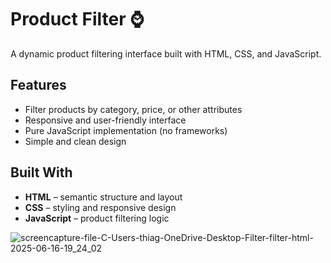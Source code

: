 # Product Filter ⌚

A dynamic product filtering interface built with HTML, CSS, and JavaScript.

## Features

- Filter products by category, price, or other attributes
- Responsive and user-friendly interface
- Pure JavaScript implementation (no frameworks)
- Simple and clean design

## Built With

- **HTML** – semantic structure and layout  
- **CSS** – styling and responsive design  
- **JavaScript** – product filtering logic


![screencapture-file-C-Users-thiag-OneDrive-Desktop-Filter-filter-html-2025-06-16-19_24_02](https://github.com/user-attachments/assets/c9c1554e-d783-495a-8b10-747b5c8ebbe9)
